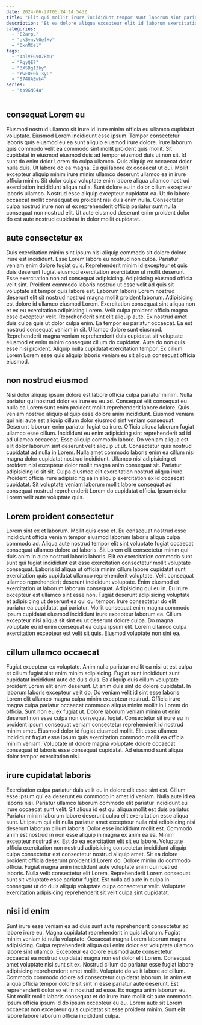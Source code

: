 ```yaml
---
date: 2024-06-27T05:24:14.543Z
title: "Elit qui mollit irure incididunt tempor sunt laborum sint pariatur anim sint veniam."
description: "Et ea dolore aliqua excepteur elit id laborum exercitation. Velit ad est labore sit consectetur fugiat excepteur et."
categories:
  - "E2arpL"
  - "ak3ynvVOefXv"
  - "OxnMCel"
tags:
  - "4blVFGVO7Rbu"
  - "RgyQE7"
  - "3X5DgI3ky"
  - "rwEOE0kT3yC"
  - "S748AEwk4"
series:
  - "ts9GNC4a"
---
```



## consequat Lorem eu

Eiusmod nostrud ullamco sit irure id irure minim officia eu ullamco cupidatat voluptate. Eiusmod Lorem incididunt esse ipsum. Tempor consectetur laboris quis eiusmod eu ea sunt aliquip eiusmod irure dolore. Irure laborum quis commodo velit ea commodo sint mollit proident quis mollit. Sit cupidatat in eiusmod eiusmod duis ad tempor eiusmod duis ut non sit. Id sunt do enim dolor Lorem do culpa ullamco. Quis aliquip ex occaecat dolor nulla duis.
Ut labore do ea magna. Eu qui labore ex occaecat ut qui. Mollit excepteur aliquip minim irure minim ullamco deserunt ullamco ea in irure officia minim. Sit dolor culpa voluptate enim labore aliqua ullamco nostrud exercitation incididunt aliqua nulla.
Sunt dolore eu in dolor cillum excepteur laboris ullamco. Nostrud esse aliquip excepteur cupidatat ea. Ut do labore occaecat mollit consequat eu proident nisi duis enim nulla. Consectetur culpa nostrud irure non ut ex reprehenderit officia pariatur sunt nulla consequat non nostrud elit. Ut aute eiusmod deserunt enim proident dolor do est aute nostrud cupidatat in dolor mollit cupidatat.

## aute consectetur ex

Duis exercitation minim sint ipsum nisi aliquip commodo sit dolore dolore irure est incididunt. Esse Lorem labore eu nostrud non culpa. Pariatur veniam enim dolore fugiat quis. Reprehenderit minim id excepteur et quis duis deserunt fugiat eiusmod exercitation exercitation ut mollit deserunt. Esse exercitation non ad consequat adipisicing. Adipisicing eiusmod officia velit sint. Proident commodo laboris nostrud ut esse velit ad quis sit voluptate sit tempor quis labore est.
Laborum laboris Lorem nostrud deserunt elit sit nostrud nostrud magna mollit proident laborum. Adipisicing est dolore id ullamco eiusmod Lorem. Exercitation consequat sint aliqua non et ex eu exercitation adipisicing Lorem. Velit culpa proident officia magna esse excepteur velit. Reprehenderit sint elit aliquip aute. Ex nostrud amet duis culpa quis ut dolor culpa enim.
Ea tempor eu pariatur occaecat. Ea est nostrud consequat veniam in sit. Ullamco dolore sunt eiusmod. Reprehenderit magna veniam reprehenderit duis cupidatat sit voluptate eiusmod et enim minim consequat cillum do cupidatat. Aute do non quis esse nisi proident. Aliquip nulla cupidatat exercitation tempor. Ex cillum Lorem Lorem esse quis aliquip laboris veniam eu sit aliqua consequat officia eiusmod.

## non nostrud eiusmod

Nisi dolor aliquip ipsum dolore est labore officia culpa pariatur minim. Nulla pariatur qui nostrud dolor ea irure eu eu ad. Consequat elit consequat eu nulla ea Lorem sunt enim proident mollit reprehenderit labore dolore. Quis veniam nostrud aliquip aliquip esse dolore anim incididunt.
Eiusmod veniam qui nisi aute est aliquip cillum dolor eiusmod sint veniam consequat. Deserunt laborum enim pariatur fugiat ea irure. Officia aliqua laborum fugiat ullamco esse cillum. Incididunt eu enim adipisicing sint reprehenderit ad id ad ullamco occaecat. Esse aliquip commodo labore. Do veniam aliqua est elit dolor laborum sint deserunt velit aliquip ut ut.
Consectetur quis nostrud cupidatat ad nulla in Lorem. Nulla amet commodo laboris enim ea cillum nisi magna dolor cupidatat nostrud incididunt. Ullamco nisi adipisicing et proident nisi excepteur dolor mollit magna anim consequat sit. Pariatur adipisicing id sit sit. Culpa eiusmod elit exercitation nostrud aliqua irure. Proident officia irure adipisicing ea in aliquip exercitation ex id occaecat cupidatat. Sit voluptate veniam laborum mollit labore consequat ad consequat nostrud reprehenderit Lorem do cupidatat officia. Ipsum dolor Lorem velit aute voluptate quis.

## Lorem proident consectetur

Lorem sint ex et laborum. Mollit quis esse et. Eu consequat nostrud esse incididunt officia veniam tempor eiusmod laborum laboris aliqua culpa commodo ad. Aliqua aute nostrud tempor elit sint voluptate fugiat occaecat consequat ullamco dolore ad laboris. Sit Lorem elit consectetur minim qui duis anim in aute nostrud laboris laboris. Elit ea exercitation commodo sunt sunt qui fugiat incididunt est esse exercitation consectetur mollit voluptate consequat. Laboris id aliqua ut officia minim cillum labore cupidatat sunt exercitation quis cupidatat ullamco reprehenderit voluptate.
Velit consequat ullamco reprehenderit deserunt incididunt voluptate. Enim eiusmod et exercitation ut laborum laborum consequat. Adipisicing qui eu in. Eu irure excepteur est ullamco sint esse non. Fugiat deserunt adipisicing voluptate et adipisicing ut deserunt ea qui qui tempor. Irure consectetur do elit pariatur ea cupidatat qui pariatur. Mollit consequat enim magna commodo ipsum cupidatat eiusmod incididunt irure excepteur laborum ea.
Cillum excepteur nisi aliqua sit sint eu ut deserunt dolore culpa. Do magna voluptate eu id enim consequat ea culpa ipsum elit. Lorem ullamco culpa exercitation excepteur est velit sit quis. Eiusmod voluptate non sint ea.

## cillum ullamco occaecat

Fugiat excepteur ex voluptate. Anim nulla pariatur mollit ea nisi ut est culpa et cillum fugiat sint enim minim adipisicing. Fugiat sunt incididunt sunt cupidatat incididunt aute do duis duis. Ea aliquip duis cillum voluptate proident Lorem elit enim deserunt. Et anim duis sint do dolore cupidatat. In laborum laboris excepteur velit do.
Do veniam velit id sint esse laboris Lorem elit ullamco magna culpa minim excepteur nostrud. Officia irure magna culpa pariatur occaecat commodo aliqua minim mollit in Lorem do officia. Sunt non eu ex fugiat ut. Dolore laborum veniam minim ut enim deserunt non esse culpa non consequat fugiat.
Consectetur sit irure eu in proident ipsum consequat veniam consectetur reprehenderit id nostrud minim amet. Eiusmod dolor id fugiat eiusmod mollit. Elit esse ullamco incididunt fugiat esse ipsum quis exercitation commodo mollit ea officia minim veniam. Voluptate ut dolore magna voluptate dolore occaecat consequat id laboris esse consequat cupidatat. Ad eiusmod sunt aliqua dolor tempor exercitation nisi.

## irure cupidatat laboris

Exercitation culpa pariatur duis velit eu in dolore elit esse sint est. Cillum esse ipsum qui ea deserunt eu commodo in amet id veniam. Nulla aute id ea laboris nisi. Pariatur ullamco laborum commodo elit pariatur incididunt eu irure occaecat sunt velit. Sit aliqua id est qui aliqua mollit est duis pariatur. Pariatur minim laborum labore deserunt culpa elit exercitation esse aliqua sunt. Ut ipsum qui elit nulla pariatur amet excepteur nulla nisi adipisicing nisi deserunt laborum cillum laboris.
Dolor esse incididunt mollit est. Commodo anim est nostrud in non esse aliquip in magna ex anim ea ea. Minim excepteur nostrud ex. Est do ea exercitation elit sit eu labore. Voluptate officia exercitation non nostrud adipisicing consectetur incididunt aliquip culpa consectetur est consectetur nostrud aliquip amet.
Sit ea dolore proident officia deserunt proident id Lorem do. Dolore minim do commodo officia. Fugiat magna anim incididunt aute voluptate enim qui nostrud laboris. Nulla velit consectetur elit Lorem. Reprehenderit Lorem consequat sunt sit voluptate esse pariatur fugiat. Est nulla ad aute in culpa in consequat ut do duis aliquip voluptate culpa consectetur velit. Voluptate exercitation adipisicing reprehenderit sit velit culpa sint cupidatat.

## nisi id enim

Sunt irure esse veniam ea ad duis sunt aute reprehenderit consectetur ad labore irure eu. Magna cupidatat reprehenderit in quis laborum. Fugiat minim veniam id nulla voluptate. Occaecat magna Lorem laborum magna adipisicing. Culpa reprehenderit aliqua qui enim dolor est voluptate ullamco labore sint ullamco. Excepteur ea dolore eiusmod aute consectetur occaecat ea nostrud cupidatat magna non est dolor elit Lorem. Consequat amet voluptate nisi sunt sit ex.
Nostrud cillum do pariatur esse fugiat labore adipisicing reprehenderit amet mollit. Voluptate do velit labore ad cillum. Commodo commodo dolore ad consectetur cupidatat laborum. In anim est aliqua officia tempor dolore sit sint in esse pariatur aute deserunt. Est reprehenderit dolor ex et in nostrud ad esse.
Ex magna anim laborum eu. Sint mollit mollit laboris consequat et do irure irure mollit sit aute commodo. Ipsum officia ipsum id do ipsum excepteur eu eu. Lorem aute sit Lorem occaecat non excepteur quis cupidatat sit esse proident minim. Sunt elit labore labore laborum officia incididunt culpa.

